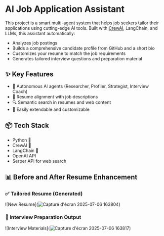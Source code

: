 # AI Job Application Assistant

This project is a smart multi-agent system that helps job seekers tailor their applications using cutting-edge AI tools. Built with [CrewAI](https://github.com/joaomdmoura/crewAI), LangChain, and LLMs, this assistant automatically:

- Analyzes job postings
- Builds a comprehensive candidate profile from GitHub and a short bio
- Customizes your resume to match the job requirements
- Generates tailored interview questions and preparation material

## ✨ Key Features
- 🧠 Autonomous AI agents (Researcher, Profiler, Strategist, Interview Coach)
- 📄 Resume alignment with job descriptions
- 🔍 Semantic search in resumes and web content
- 🚀 Easily extendable and customizable

## 📦 Tech Stack
- Python 🐍
- CrewAI 🤖
- LangChain 🦜
- OpenAI API
- Serper API for web search

## 📊 Before and After Resume Enhancement

### ✅ Tailored Resume (Generated)
![New Resume](![Capture d'écran 2025-07-06 163804](https://github.com/user-attachments/assets/be278ed6-231a-439e-9f0f-ca5d8062ee15))

### 🎯 Interview Preparation Output
![Interview Materials](![Capture d'écran 2025-07-06 163817](https://github.com/user-attachments/assets/3f0affed-cbc0-462e-9bf4-a5321f312f8b))

